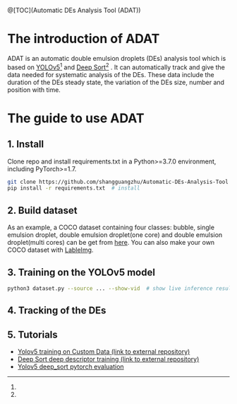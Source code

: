 @[TOC](Automatic DEs Analysis Tool (ADAT))

# The introduction of ADAT
ADAT is an automatic double emulsion droplets (DEs) analysis tool which is based on [YOLOv5](https://github.com/ultralytics/yolov5)[^1] and [Deep Sort](https://github.com/ZQPei/deep_sort_pytorch)[^2] . It can automatically track and give the data needed for systematic analysis of the DEs. These data include the duration of the DEs steady state,  the variation of the DEs size, number and position with time. 
[^1]:
[^2]:
# The guide to use ADAT
## 1. Install
Clone repo and install requirements.txt in a Python>=3.7.0 environment, including PyTorch>=1.7.
```bash
git clone https://github.com/shangguangzhu/Automatic-DEs-Analysis-Tool  # clone
pip install -r requirements.txt  # install
```
## 2. Build dataset
As an example, a COCO dataset containing four classes: bubble, single emulsion droplet, double emulsion droplet(one core) and double emulsion droplet(multi cores)  can be get from [here](). You can also make your own COCO dataset with [LableImg](). 

## 3. Training on the YOLOv5 model

```bash
python3 dataset.py --source ... --show-vid  # show live inference results as well
```

## 4. Tracking of the DEs
 
## 5. Tutorials
* [Yolov5 training on Custom Data (link to external repository)](https://github.com/ultralytics/yolov5/wiki/Train-Custom-Data)&nbsp;
* [Deep Sort deep descriptor training (link to external repository)](https://github.com/ZQPei/deep_sort_pytorch#training-the-re-id-model)&nbsp;
* [Yolov5 deep_sort pytorch evaluation](https://github.com/mikel-brostrom/Yolov5_DeepSort_Pytorch/wiki/Evaluation)&nbsp;
